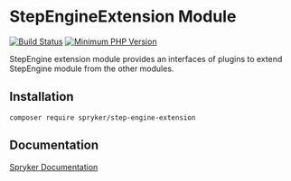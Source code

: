 # StepEngineExtension Module
[![Build Status](https://travis-ci.org/spryker/step-engine-extension.svg)](https://travis-ci.org/spryker/step-engine-extension)
[![Minimum PHP Version](https://img.shields.io/badge/php-%3E%3D%207.3-8892BF.svg)](https://php.net/)

StepEngine extension module provides an interfaces of plugins to extend StepEngine module from the other modules.

## Installation

```
composer require spryker/step-engine-extension
```

## Documentation

[Spryker Documentation](https://academy.spryker.com/developing_with_spryker/module_guide/modules.html)
